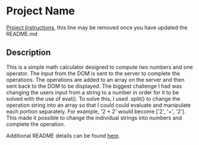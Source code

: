 # Project Name

[Project Instructions](./INSTRUCTIONS.md), this line may be removed once you have updated the README.md

## Description

This is a simple math calculator designed to compute two numbers and one operator. The input from the DOM is sent to the
server to complete the operations. The operations are added to an array on the server and then sent back to the DOM to be displayed.
The biggest challenge I had was changing the users input from a string to a number in order for it to be solved with the use of eval(). To solve this, I used .split() to change the operation string into an array so that I could could evaluate and manipulate each portion separately. For example, '2 + 2' would become ['2', '+', '2']. This made it possible to change the individual strings into numbers and complete the operation.

Additional README details can be found [here](https://github.com/PrimeAcademy/readme-template/blob/master/README.md).

